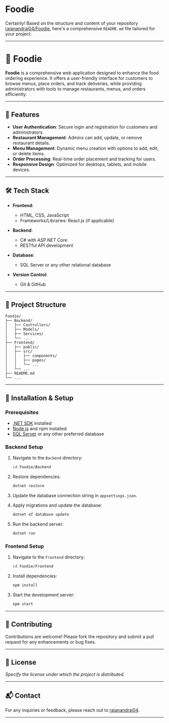 # Foodie
Certainly! Based on the structure and content of your repository [rajanandraj04/Foodie](https://github.com/rajanandraj04/Foodie/tree/main), here's a comprehensive `README.md` file tailored for your project:

---

# 🍔 Foodie

**Foodie** is a comprehensive web application designed to enhance the food ordering experience. It offers a user-friendly interface for customers to browse menus, place orders, and track deliveries, while providing administrators with tools to manage restaurants, menus, and orders efficiently.

---

## 🚀 Features

* **User Authentication**: Secure login and registration for customers and administrators.
* **Restaurant Management**: Admins can add, update, or remove restaurant details.
* **Menu Management**: Dynamic menu creation with options to add, edit, or delete items.
* **Order Processing**: Real-time order placement and tracking for users.
* **Responsive Design**: Optimized for desktops, tablets, and mobile devices.

---

## 🛠️ Tech Stack

* **Frontend**:

  * HTML, CSS, JavaScript
  * Frameworks/Libraries: React.js (if applicable)
* **Backend**:

  * C# with ASP.NET Core
  * RESTful API development
* **Database**:

  * SQL Server or any other relational database
* **Version Control**:

  * Git & GitHub

---

## 📁 Project Structure

```
Foodie/
├── Backend/
│   ├── Controllers/
│   ├── Models/
│   ├── Services/
│   └── ...
├── Frontend/
│   ├── public/
│   ├── src/
│   │   ├── components/
│   │   ├── pages/
│   │   └── ...
│   └── ...
├── README.md
└── ...
```

---

## 🔧 Installation & Setup

### Prerequisites

* [.NET SDK](https://dotnet.microsoft.com/download) installed
* [Node.js](https://nodejs.org/) and npm installed
* [SQL Server](https://www.microsoft.com/en-us/sql-server/sql-server-downloads) or any other preferred database

### Backend Setup

1. Navigate to the `Backend` directory:

   ```bash
   cd Foodie/Backend
   ```
2. Restore dependencies:

   ```bash
   dotnet restore
   ```
3. Update the database connection string in `appsettings.json`.
4. Apply migrations and update the database:

   ```bash
   dotnet ef database update
   ```
5. Run the backend server:

   ```bash
   dotnet run
   ```

### Frontend Setup

1. Navigate to the `Frontend` directory:

   ```bash
   cd Foodie/Frontend
   ```
2. Install dependencies:

   ```bash
   npm install
   ```
3. Start the development server:

   ```bash
   npm start
   ```

---

## 🤝 Contributing

Contributions are welcome! Please fork the repository and submit a pull request for any enhancements or bug fixes.

---

## 📄 License

*Specify the license under which the project is distributed.*

---

## 📬 Contact

For any inquiries or feedback, please reach out to [rajanandraj04](https://github.com/rajanandraj04).

---

